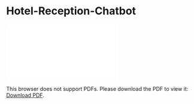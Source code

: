 # Hotel-Reception-Chatbot

<object data="ITSP_project_report.pdf" type="application/pdf" width="700px" height="700px">
    <embed src="ITSP_project_report.pdf">
        <p>This browser does not support PDFs. Please download the PDF to view it: <a href="ITSP_project_report.pdf">Download PDF</a>.</p>
    </embed>
</object>
